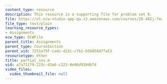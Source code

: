 ```yaml
---
content_type: resource
description: This resource is a supporting file for problem set 6.
file: https://ol-ocw-studio-app-qa.s3.amazonaws.com/courses/20-482j-foundations-of-algorithms-and-computational-techniques-in-systems-biology-spring-2006/a7a711f9223cd3a6c3238e06d930d67d_partial_inv.m
file_type: text/plain
learning_resource_types:
- Assignments
ocw_type: OCWFile
parent_title: Assignments
parent_type: CourseSection
parent_uid: 7251a79f-cadc-d22c-c7b1-b56858d7fa53
resourcetype: Other
title: partial_inv.m
uid: a7a711f9-223c-d3a6-c323-8e06d930d67d
video_files:
  video_thumbnail_file: null
---
```

